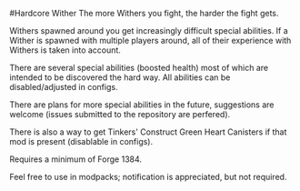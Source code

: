 #Hardcore Wither
The more Withers you fight, the harder the fight gets.

Withers spawned around you get increasingly difficult special abilities. If a Wither is spawned with multiple players around, all of their experience with Withers is taken into account.

There are several special abilities (boosted health) most of which are intended to be discovered the hard way. All abilities can be disabled/adjusted in configs.

There are plans for more special abilities in the future, suggestions are welcome (issues submitted to the repository are perfered).

There is also a way to get Tinkers' Construct Green Heart Canisters if that mod is present (disablable in configs).

Requires a minimum of Forge 1384.

Feel free to use in modpacks; notification is appreciated, but not required.
